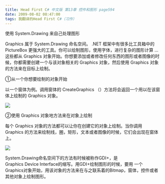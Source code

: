 ```yaml
---
title: Head First C# 中文版 第13章 控件和图形 page594
date: 2009-08-02 08:47:00
tags: 我翻译的Head First C#（习作）
---
```

使用  System.Drawing  来自己处理图形

  

Graphics  属于  System.Drawing  命名空间。  .NET  框架中有很多比工具箱中的  PictureBox
更强大的工具。你可以绘制图形，使用字体，进行复杂的图形计算  ...  这些都从  Graphics
对象开始。你想要添加或者修改任何东西的图形或者图像的时候，你都需要创建一个与该对象相关的  Graphics  对象，然后使用  Graphics
对象的方法来在目标上绘制。

  

①从一个你想要绘制的对象开始

  

以一个窗体为例。调用窗体的  CreateGraphics  （）方法将会返回一个用以在该窗体上绘制的  Graphics  对象。

  

![](https://p-blog.csdn.net/images/p_blog_csdn_net/cuipengfei1/EntryImages/20090802/2009-08-01_23-12-54.jpg)

②使用  Graphics  对象地方法来在对象上绘制

  

每个  Graphics  对象的方法都可以让你在创建它的对象上绘制。当你调用  Graphics
的方法来绘制线，圈，矩形，文本或者图像的时候，它们会出现在窗体上。

  

![](https://p-blog.csdn.net/images/p_blog_csdn_net/cuipengfei1/EntryImages/20090802/2009-08-02_08-37-22.jpg)

System.Drawing命名空间下的方法有时候被称作GDI+，是Graphics Device Interface的缩写。用GDI+绘制图形的时候，要用
一个Graphics对象开始，用该对象的方法来在与之联系着的Bitmap，窗体，控件或者其他对象上绘制图形。



